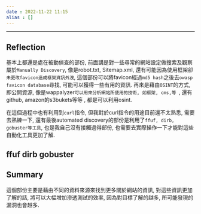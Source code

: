 ```yaml
---
date : 2022-11-22 11:15
alias : []
---
```


---

## Reflection
基本上都還是處在被動偵查的部份, 前面講是對一些尋常的網站設定做搜索及觀察屬於`Manually Discovery`, 像是robot.txt, Sitemap.xml, 還有可能因為使用框架卻`未更改favicon造成框架資訊外洩`, 這個部份可以將favicon經過`md5 hash`之後去`owasp favicon database`尋找, 可能可以獲得一些有用的資訊. 再來是藉由`OSINT`的方式, 即公開資源, 像是wappalyzer`可以用來分析網站所使用的技術, 如框架, cms,等 `, 還有github, amazon的s3bukets等等 , 都是可以利用osint.

在這個過程中也有利用到`curl`指令, 但我對於curl指令的用途目前還不太熟悉, 需要去熟練一下, 還有最後automated discovery的部份是利用了`ffuf, dirb, gobuster等工具`, 也是我自己沒有接觸過得部份, 也需要去實際操作一下才能對這些自動化工具更加了解.

ffuf dirb gobuster
---

## Summary
這個部份主要是藉由不同的資料來源來找到更多關於網站的資訊, 對這些資訊更加了解的話, 將可以大幅增加滲透測試的效率, 因為對目標了解的越多, 所可能發現的漏洞也會越多.

